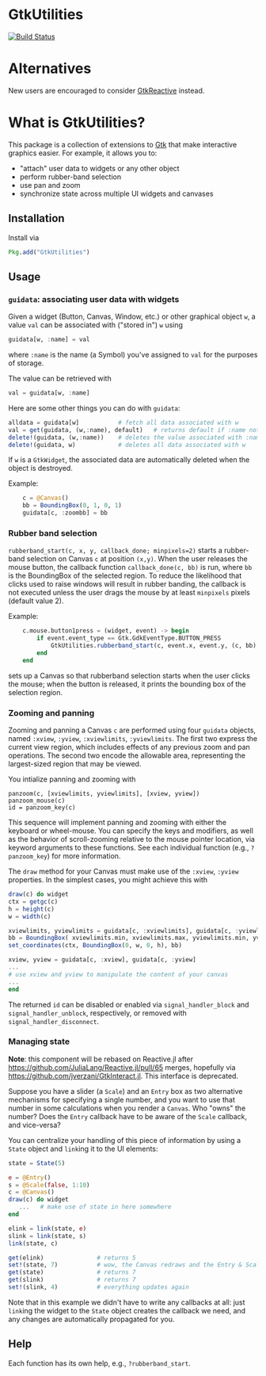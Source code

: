 # GtkUtilities

[![Build Status](https://travis-ci.org/timholy/GtkUtilities.jl.svg?branch=master)](https://travis-ci.org/timholy/GtkUtilities.jl)

# Alternatives

New users are encouraged to consider [GtkReactive](https://github.com/JuliaGizmos/GtkReactive.jl) instead.

# What is GtkUtilities?

This package is a collection of extensions to
[Gtk](https://github.com/JuliaLang/Gtk.jl) that make interactive
graphics easier.  For example, it allows you to:
- "attach" user data to widgets or any other object
- perform rubber-band selection
- use pan and zoom
- synchronize state across multiple UI widgets and canvases

## Installation

Install via
```jl
Pkg.add("GtkUtilities")
```

## Usage

### `guidata`: associating user data with widgets

Given a widget (Button, Canvas, Window, etc.) or other graphical object
`w`, a value `val` can be associated with ("stored in") `w` using
```jl
guidata[w, :name] = val
```
where `:name` is the name (a Symbol) you've assigned to `val` for the
purposes of storage.

The value can be retrieved with
```jl
val = guidata[w, :name]
```
Here are some other things you can do with `guidata`:
```jl
alldata = guidata[w]           # fetch all data associated with w
val = get(guidata, (w,:name), default)   # returns default if :name not defined
delete!(guidata, (w,:name))    # deletes the value associated with :name
delete!(guidata, w)            # deletes all data associated with w
```

If `w` is a `GtkWidget`, the associated data are automatically deleted
when the object is destroyed.

Example:
```jl
    c = @Canvas()
    bb = BoundingBox(0, 1, 0, 1)
    guidata[c, :zoombb] = bb
```

### Rubber band selection

`rubberband_start(c, x, y, callback_done; minpixels=2)` starts a rubber-band
selection on Canvas `c` at position `(x,y)`.  When the user releases
the mouse button, the callback function `callback_done(c, bb)` is run,
where `bb` is the BoundingBox of the selected region.  To reduce the
likelihood that clicks used to raise windows will result in
rubber banding, the callback is not executed unless the user drags
the mouse by at least `minpixels` pixels (default value 2).

Example:
```jl
    c.mouse.button1press = (widget, event) -> begin
        if event.event_type == Gtk.GdkEventType.BUTTON_PRESS
            GtkUtilities.rubberband_start(c, event.x, event.y, (c, bb) -> @show bb)
        end
    end
```
sets up a Canvas so that rubberband selection starts when the
user clicks the mouse; when the button is released, it prints the
bounding box of the selection region.

### Zooming and panning

Zooming and panning a Canvas `c` are performed using four `guidata`
objects, named `:xview`, `:yview`, `:xviewlimits`, `:yviewlimits`.
The first two express the current view region, which includes
effects of any previous zoom and pan operations.  The second two
encode the allowable area, representing the largest-sized region
that may be viewed.

You intialize panning and zooming with
```
panzoom(c, [xviewlimits, yviewlimits], [xview, yview])
panzoom_mouse(c)
id = panzoom_key(c)
```
This sequence will implement panning and zooming with either the
keyboard or wheel-mouse.  You can specify the keys and modifiers, as
well as the behavior of scroll-zooming relative to the mouse pointer
location, via keyword arguments to these functions. See each
individual function (e.g., `?panzoom_key`) for more information.

The `draw` method for your Canvas must make use of the
`:xview`, `:yview` properties.
In the simplest cases, you might achieve this with
```jl
draw(c) do widget
ctx = getgc(c)
h = height(c)
w = width(c)

xviewlimits, yviewlimits = guidata[c, :xviewlimits], guidata[c, :yviewlimits]
bb = BoundingBox( xviewlimits.min, xviewlimits.max, yviewlimits.min, yviewlimits.max)  # you can create bb outside of the draw method instead, by using explicity values for xview/yview-limits. However, 'guidata' will not work unless 'c' has already been fully defined.
set_coordinates(ctx, BoundingBox(0, w, 0, h), bb)

xview, yview = guidata[c, :xview], guidata[c, :yview]
...
# use xview and yview to manipulate the content of your canvas
...
end
```

The returned `id` can be disabled or enabled via
`signal_handler_block` and `signal_handler_unblock`, respectively, or
removed with `signal_handler_disconnect`.

### Managing state

**Note**: this component will be rebased on Reactive.jl after
https://github.com/JuliaLang/Reactive.jl/pull/65 merges, hopefully
via https://github.com/jverzani/GtkInteract.jl. This
interface is deprecated.

Suppose you have a slider (a `Scale`) and an `Entry` box as two
alternative mechanisms for specifying a single number, and you want to
use that number in some calculations when you render a `Canvas`.
Who "owns" the number? Does the `Entry` callback have to be aware of
the `Scale` callback, and vice-versa?

You can centralize your handling of this piece of information by using
a `State` object and `link`ing it to the UI elements:

```jl
state = State(5)

e = @Entry()
s = @Scale(false, 1:10)
c = @Canvas()
draw(c) do widget
   ...   # make use of state in here somewhere
end

elink = link(state, e)
slink = link(state, s)
link(state, c)

get(elink)               # returns 5
set!(state, 7)           # wow, the Canvas redraws and the Entry & Scale change!
get(state)               # returns 7
get(slink)               # returns 7
set!(slink, 4)           # everything updates again
```

Note that in this example we didn't have to write any callbacks at
all: just `link`ing the widget to the `State` object creates the
callback we need, and any changes are automatically propagated for
you.


## Help

Each function has its own help, e.g., `?rubberband_start`.
